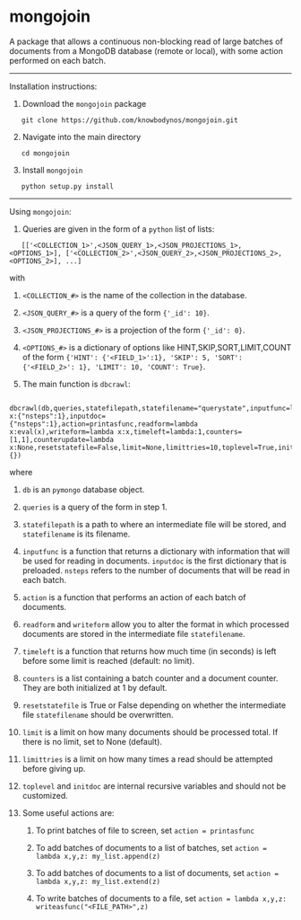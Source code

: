 # mongojoin
A package that allows a continuous non-blocking read of large batches of documents from a MongoDB database (remote or local), with some action performed on each batch.

------------------------------------------------------------------------------------------------------------

Installation instructions:

1) Download the `mongojoin` package

```
   git clone https://github.com/knowbodynos/mongojoin.git
```

2) Navigate into the main directory

```
   cd mongojoin
```

3) Install `mongojoin`

```
   python setup.py install
```

------------------------------------------------------------------------------------------------------------

Using `mongojoin`:

1) Queries are given in the form of a `python` list of lists:

```
   [['<COLLECTION_1>',<JSON_QUERY_1>,<JSON_PROJECTIONS_1>,<OPTIONS_1>], ['<COLLECTION_2>',<JSON_QUERY_2>,<JSON_PROJECTIONS_2>,<OPTIONS_2>], ...]
```

with

   1) `<COLLECTION_#>` is the name of the collection in the database.

   2) `<JSON_QUERY_#>` is a query of the form `{'_id': 10}`.

   3) `<JSON_PROJECTIONS_#>` is a projection of the form `{'_id': 0}`.

   4) `<OPTIONS_#>` is a dictionary of options like HINT,SKIP,SORT,LIMIT,COUNT of the form `{'HINT': {'<FIELD_1>':1}, 'SKIP': 5, 'SORT': {'<FIELD_2>': 1}, 'LIMIT': 10, 'COUNT': True}`.

2) The main function is `dbcrawl`:

```
   dbcrawl(db,queries,statefilepath,statefilename="querystate",inputfunc=lambda x:{"nsteps":1},inputdoc={"nsteps":1},action=printasfunc,readform=lambda x:eval(x),writeform=lambda x:x,timeleft=lambda:1,counters=[1,1],counterupdate=lambda x:None,resetstatefile=False,limit=None,limittries=10,toplevel=True,initdoc={})
```

where

   1) `db` is an `pymongo` database object.

   2) `queries` is a query of the form in step 1.

   3) `statefilepath` is a path to where an intermediate file will be stored, and `statefilename` is its filename.

   4) `inputfunc` is a function that returns a dictionary with information that will be used for reading in documents. `inputdoc` is the first dictionary that is preloaded. `nsteps` refers to the number of documents that will be read in each batch.

   5) `action` is a function that performs an action of each batch of documents.

   6) `readform` and `writeform` allow you to alter the format in which processed documents are stored in the intermediate file `statefilename`.

   7) `timeleft` is a function that returns how much time (in seconds) is left before some limit is reached (default: no limit).

   8) `counters` is a list containing a batch counter and a document counter. They are both initialized at 1 by default.

   9) `resetstatefile` is True or False depending on whether the intermediate file `statefilename` should be overwritten.

   10) `limit` is a limit on how many documents should be processed total. If there is no limit, set to None (default).

   11) `limittries` is a limit on how many times a read should be attempted before giving up.

   11) `toplevel` and `initdoc` are internal recursive variables and should not be customized.

3) Some useful actions are:

   1) To print batches of file to screen, set `action = printasfunc`

   2) To add batches of documents to a list of batches, set `action = lambda x,y,z: my_list.append(z)`

   3) To add batches of documents to a list of documents, set `action = lambda x,y,z: my_list.extend(z)`

   4) To write batches of documents to a file, set `action = lambda x,y,z: writeasfunc("<FILE_PATH>",z)`